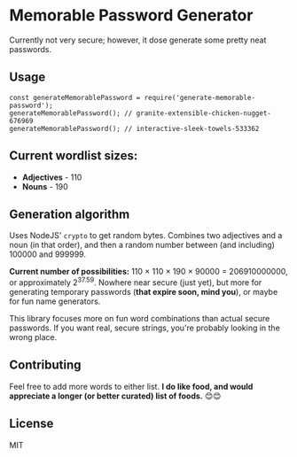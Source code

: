 # Memorable Password Generator

Currently not very secure; however, it dose generate some pretty neat passwords.

## Usage

```
const generateMemorablePassword = require('generate-memorable-password');
generateMemorablePassword(); // granite-extensible-chicken-nugget-676969
generateMemorablePassword(); // interactive-sleek-towels-533362
```

## Current wordlist sizes:

* **Adjectives** - 110
* **Nouns** - 190

## Generation algorithm

Uses NodeJS' `crypto` to get random bytes. Combines two adjectives and a noun (in that order), and then a random number between (and including) 100000 and 999999.

**Current number of possibilities:** 110 &times; 110 &times; 190 &times; 90000 = 206910000000, or approximately 2<sup>37.59</sup>. Nowhere near secure (just yet), but more for generating temporary passwords (**that expire soon, mind you**), or maybe for fun name generators.

This library focuses more on fun word combinations than actual secure passwords. If you want real, secure strings, you're probably looking in the wrong place.

## Contributing

Feel free to add more words to either list. **I do like food, and would appreciate a longer (or better curated) list of foods.** 😊😊

## License

MIT
